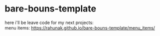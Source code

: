 # bare-bouns-template  
here i'll be leave code for my next projects:  
menu items: https://rahunak.github.io/bare-bouns-template/menu_items/
